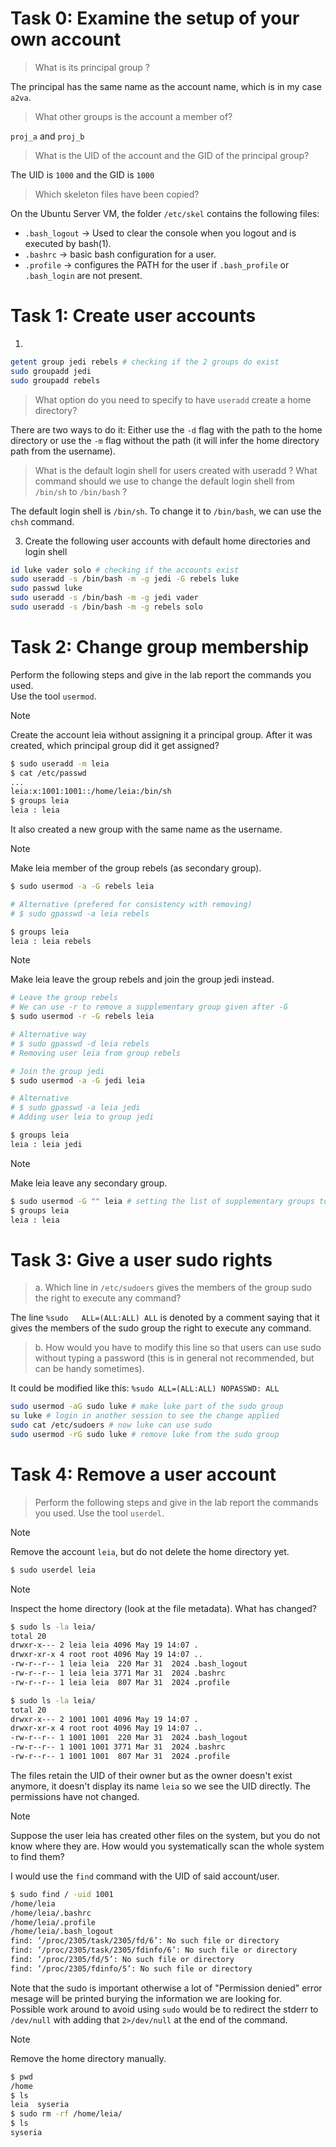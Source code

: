

# Task 0: Examine the setup of your own account

> What is its principal group ?

The principal has the same name as the account name, which is in my case `a2va`.

> What other groups is the account a member of?

`proj_a` and `proj_b`

> What is the UID of the account and the GID of the principal group?

The UID is `1000` and the GID is `1000`

> Which skeleton files have been copied?

On the Ubuntu Server VM, the folder `/etc/skel` contains the following files:
- `.bash_logout` -> Used to clear the console when you logout and is executed by bash(1).
- `.bashrc` -> basic bash configuration for a user.
- `.profile` -> configures the PATH for the user if `.bash_profile` or `.bash_login` are not present.

# Task 1: Create user accounts

1.
```sh
getent group jedi rebels # checking if the 2 groups do exist
sudo groupadd jedi
sudo groupadd rebels
```

> What option do you need to specify to have `useradd` create a home directory?

There are two ways to do it:
Either use the `-d` flag with the path to the home directory or use the `-m` flag without the path (it will infer the home directory path from the username).

> What is the default login shell for users created with useradd ? What command should we use to change the default login shell from `/bin/sh` to `/bin/bash` ?

The default login shell is `/bin/sh`. To change it to `/bin/bash`, we can use the `chsh` command.

3. Create the following user accounts with default home directories and login
shell
```sh
id luke vader solo # checking if the accounts exist
sudo useradd -s /bin/bash -m -g jedi -G rebels luke
sudo passwd luke
sudo useradd -s /bin/bash -m -g jedi vader
sudo useradd -s /bin/bash -m -g rebels solo
```


# Task 2: Change group membership
Perform the following steps and give in the lab report the commands you used.  
Use the tool `usermod`.

> [!NOTE]
> Create the account leia without assigning it a principal group.
> After it was created, which principal group did it get assigned?

```sh
$ sudo useradd -m leia
$ cat /etc/passwd
...
leia:x:1001:1001::/home/leia:/bin/sh
$ groups leia
leia : leia
```
It also created a new group with the same name as the username.

> [!NOTE]
> Make leia member of the group rebels (as secondary group).

```sh
$ sudo usermod -a -G rebels leia

# Alternative (prefered for consistency with removing)
# $ sudo gpasswd -a leia rebels

$ groups leia
leia : leia rebels
```

> [!NOTE]
> Make leia leave the group rebels and join the group jedi instead.

<!-- TODO usermod -r -->

```sh
# Leave the group rebels
# We can use -r to remove a supplementary group given after -G
$ sudo usermod -r -G rebels leia

# Alternative way
# $ sudo gpasswd -d leia rebels
# Removing user leia from group rebels

# Join the group jedi
$ sudo usermod -a -G jedi leia

# Alternative
# $ sudo gpasswd -a leia jedi
# Adding user leia to group jedi

$ groups leia
leia : leia jedi
```

> [!NOTE]
> Make leia leave any secondary group.

```sh
$ sudo usermod -G "" leia # setting the list of supplementary groups to empty
$ groups leia
leia : leia
```

# Task 3: Give a user sudo rights

> a. Which line in `/etc/sudoers` gives the members of the group sudo the right to execute any command?

The line `%sudo   ALL=(ALL:ALL) ALL` is denoted by a comment saying that it gives the members of the sudo group the right to execute any command.

> b. How would you have to modify this line so that users can use sudo without typing a password (this is in general not recommended, but can be handy sometimes).

It could be modified like this: `%sudo ALL=(ALL:ALL) NOPASSWD: ALL`

```sh
sudo usermod -aG sudo luke # make luke part of the sudo group
su luke # login in another session to see the change applied
sudo cat /etc/sudoers # now luke can use sudo
sudo usermod -rG sudo luke # remove luke from the sudo group
```

# Task 4: Remove a user account
> Perform the following steps and give in the lab report the commands you used.  Use the tool `userdel`.

> [!NOTE]
> Remove the account `leia`, but do not delete the home directory yet.

```sh
$ sudo userdel leia
```

> [!NOTE]
> Inspect the home directory (look at the file metadata).
> What has changed?

```sh
$ sudo ls -la leia/
total 20
drwxr-x--- 2 leia leia 4096 May 19 14:07 .
drwxr-xr-x 4 root root 4096 May 19 14:07 ..
-rw-r--r-- 1 leia leia  220 Mar 31  2024 .bash_logout
-rw-r--r-- 1 leia leia 3771 Mar 31  2024 .bashrc
-rw-r--r-- 1 leia leia  807 Mar 31  2024 .profile

$ sudo ls -la leia/
total 20
drwxr-x--- 2 1001 1001 4096 May 19 14:07 .
drwxr-xr-x 4 root root 4096 May 19 14:07 ..
-rw-r--r-- 1 1001 1001  220 Mar 31  2024 .bash_logout
-rw-r--r-- 1 1001 1001 3771 Mar 31  2024 .bashrc
-rw-r--r-- 1 1001 1001  807 Mar 31  2024 .profile
```
The files retain the UID of their owner but as the owner doesn't exist anymore, it doesn't display its name `leia` so we see the UID directly. The permissions have not changed.

> [!NOTE]
> Suppose the user leia has created other files on the system, but you do not know where they are.
> How would you systematically scan the whole system to find them?

I would use the `find` command with the UID of said account/user.
```sh
$ sudo find / -uid 1001
/home/leia
/home/leia/.bashrc
/home/leia/.profile
/home/leia/.bash_logout
find: ‘/proc/2305/task/2305/fd/6’: No such file or directory
find: ‘/proc/2305/task/2305/fdinfo/6’: No such file or directory
find: ‘/proc/2305/fd/5’: No such file or directory
find: ‘/proc/2305/fdinfo/5’: No such file or directory
```
Note that the sudo is important otherwise a lot of "Permission denied" error mesage will be printed burying the information we are looking for.  
Possible work around to avoid using `sudo` would be to redirect the stderr to `/dev/null` with adding that `2>/dev/null` at the end of the command.

> [!NOTE]
> Remove the home directory manually.

```sh
$ pwd
/home
$ ls
leia  syseria
$ sudo rm -rf /home/leia/
$ ls
syseria
```
